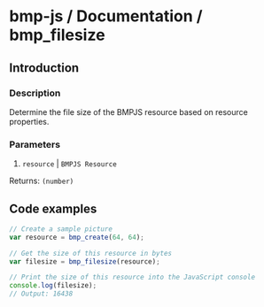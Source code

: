 # bmp-js / Documentation / bmp_filesize

## Introduction

### Description

Determine the file size of the BMPJS resource based on resource properties.

### Parameters

1. `resource` | `BMPJS Resource`

Returns: `(number)`

## Code examples

```js
// Create a sample picture
var resource = bmp_create(64, 64);

// Get the size of this resource in bytes
var filesize = bmp_filesize(resource);

// Print the size of this resource into the JavaScript console
console.log(filesize);
// Output: 16438
```
